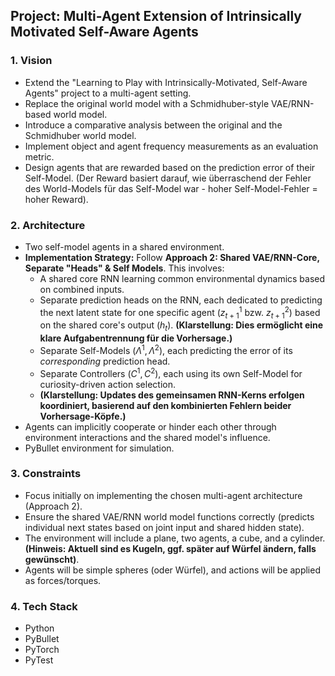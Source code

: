 ##   Project: Multi-Agent Extension of Intrinsically Motivated Self-Aware Agents

###   1.  Vision

   * Extend the "Learning to Play with Intrinsically-Motivated, Self-Aware Agents" project to a multi-agent setting.
   * Replace the original world model with a Schmidhuber-style VAE/RNN-based world model.
   * Introduce a comparative analysis between the original and the Schmidhuber world model.
   * Implement object and agent frequency measurements as an evaluation metric.
   * Design agents that are rewarded based on the prediction error of their Self-Model. (Der Reward basiert darauf, wie überraschend der Fehler des World-Models für das Self-Model war - hoher Self-Model-Fehler = hoher Reward).

###   2.  Architecture

   * Two self-model agents in a shared environment.
   * **Implementation Strategy:** Follow **Approach 2: Shared VAE/RNN-Core, Separate "Heads" & Self Models**. This involves:
        * A shared core RNN learning common environmental dynamics based on combined inputs.
        * Separate prediction heads on the RNN, each dedicated to predicting the next latent state for one specific agent ($z_{t+1}^1$ bzw. $z_{t+1}^2$) based on the shared core's output ($h_t$). **(Klarstellung: Dies ermöglicht eine klare Aufgabentrennung für die Vorhersage.)**
        * Separate Self-Models ($\Lambda^1, \Lambda^2$), each predicting the error of its *corresponding* prediction head.
        * Separate Controllers ($C^1, C^2$), each using its own Self-Model for curiosity-driven action selection.
        * **(Klarstellung: Updates des gemeinsamen RNN-Kerns erfolgen koordiniert, basierend auf den kombinierten Fehlern beider Vorhersage-Köpfe.)**
   * Agents can implicitly cooperate or hinder each other through environment interactions and the shared model's influence.
   * PyBullet environment for simulation.

###   3.  Constraints

   * Focus initially on implementing the chosen multi-agent architecture (Approach 2).
   * Ensure the shared VAE/RNN world model functions correctly (predicts individual next states based on joint input and shared hidden state).
   * The environment will include a plane, two agents, a cube, and a cylinder. **(Hinweis: Aktuell sind es Kugeln, ggf. später auf Würfel ändern, falls gewünscht)**.
   * Agents will be simple spheres (oder Würfel), and actions will be applied as forces/torques.

###   4.  Tech Stack
   * Python
   * PyBullet
   * PyTorch
   * PyTest
